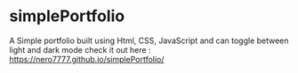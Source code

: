 # simplePortfolio
A Simple portfolio built using Html, CSS, JavaScript and can toggle between light and dark mode
check it out here : https://nero7777.github.io/simplePortfolio/
